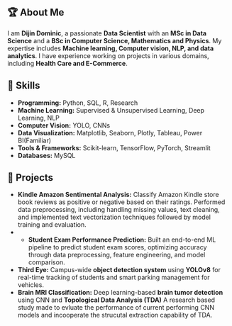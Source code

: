 ## 🏆 About Me

I am **Dijin Dominic**, a passionate **Data Scientist** with an **MSc in Data Science** and a **BSc in Computer Science, Mathematics and Physics**. My expertise includes **Machine learning, Computer vision, NLP, and data analytics**. I have experience working on projects in various domains, including **Health Care and E-Commerce**.

## 🔧 Skills

- **Programming:** Python, SQL, R, Research
- **Machine Learning:** Supervised & Unsupervised Learning, Deep Learning, NLP
- **Computer Vision:** YOLO, CNNs
- **Data Visualization:** Matplotlib, Seaborn, Plotly, Tableau, Power BI(Familiar)
- **Tools & Frameworks:** Scikit-learn, TensorFlow, PyTorch, Streamlit
- **Databases:** MySQL

## 📂 Projects

- **Kindle Amazon Sentimental Analysis:** Classify Amazon Kindle store book reviews as positive or negative based on their ratings. Performed data preprocessing, including handling missing values, text cleaning, and implemented text vectorization techniques followed by model training and evaluation.
- - **Student Exam Performance Prediction:** Built an end-to-end ML pipeline to predict student exam scores, optimizing accuracy through data preprocessing, feature engineering, and model comparison.
- **Third Eye:** Campus-wide **object detection system** using **YOLOv8** for real-time tracking of students and  smart parking management for vehicles.
- **Brain MRI Classification:** Deep learning-based **brain tumor detection** using CNN and **Topological Data Analysis (TDA)** A research based study made to evluate the performance of current performing CNN models and incooperate the strucutal extraction capability of TDA.
